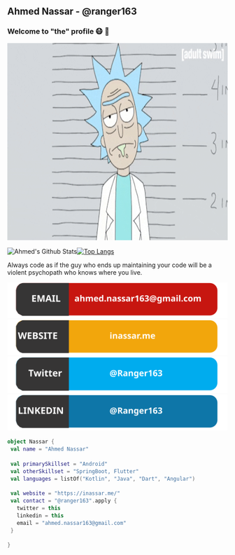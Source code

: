 ## Ahmed Nassar - @ranger163
### Welcome to "the" profile :mask: 👋

<p align="center">
  <img width="800" height="450" src="badges/rick.gif">
</p>

<img align="left" alt="Ahmed's Github Stats" src="https://github-readme-stats.vercel.app/api?username=ranger163&show_icons=true&hide_border=false&count_private=true" />

[![Top Langs](https://github-readme-stats.vercel.app/api/top-langs/?username=ranger163)](https://github.com/ranger163)

Always code as if the guy who ends up maintaining your code will be a violent psychopath who knows where you live.

[![Email ranger163](badges/email.svg)](mailto:ahmed.nassar163@gmail.com)
[![Website ranger163](badges/website.svg)](https://inassar.me/)
<br>
[![Twitter ranger163](badges/twitter.svg)](https://twitter.com/ranger163)
[![LinkedIn ranger163](badges/linkedin.svg)](https://www.linkedin.com/in/ranger163/)


```kotlin
object Nassar {
 val name = "Ahmed Nassar"
 
 val primarySkillset = "Android"
 val otherSkillset = "SpringBoot, Flutter"
 val languages = listOf("Kotlin", "Java", "Dart", "Angular")

 val website = "https://inassar.me/"
 val contact = "@ranger163".apply {
   twitter = this
   linkedin = this
   email = "ahmed.nassar163@gmail.com"
 }

}
```
